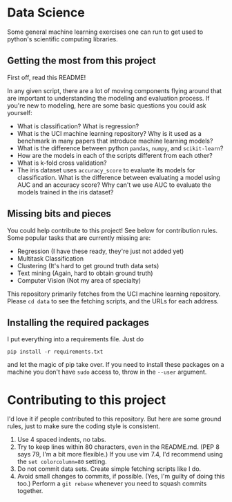 # Data Science
Some general machine learning exercises one can run to get used to python's
scientific computing libraries.

## Getting the most from this project

First off, read this README!

In any given script, there are a lot of moving components flying around that
are important to understanding the modeling and evaluation process.
If you're new to modeling, here are some basic questions you could ask yourself:

* What is classification? What is regression?
* What is the UCI machine learning repository? Why is it used as a benchmark
in many papers that introduce machine learning models?
* What is the difference between python `pandas`, `numpy`, and `scikit-learn`?
* How are the models in each of the scripts different from each other?
* What is k-fold cross validation?
* The iris dataset uses `accuracy_score` to evaluate its models for
classification. What is the difference between evaluating a model using AUC
and an accuracy score? Why can't we use AUC to evaluate the models trained
in the iris dataset?

## Missing bits and pieces

You could help contribute to this project! See below for contribution rules.
Some popular tasks that are currently missing are:

- Regression (I have these ready, they're just not added yet)
- Multitask Classification
- Clustering (It's hard to get ground truth data sets)
- Text mining (Again, hard to obtain ground truth)
- Computer Vision (Not my area of specialty)

This repository primarily fetches from the UCI machine learning repository.
Please `cd data` to see the fetching scripts, and the URLs for each address.

## Installing the required packages
I put everything into a requirements file. Just do

```
pip install -r requirements.txt
```

and let the magic of pip take over. If you need to install these packages on
a machine you don't have `sudo` access to, throw in the `--user` argument.

# Contributing to this project
I'd love it if people contributed to this repository. But here are some ground
rules, just to make sure the coding style is consistent.

1. Use 4 spaced indents, no tabs.
2. Try to keep lines within 80 characters, even in the README.md.
(PEP 8 says 79, I'm a bit more flexible.) If you use vim 7.4, I'd recommend
using the `set colorcolumn=80` setting.
3. Do not commit data sets. Create simple fetching scripts like I do.
4. Avoid small changes to commits, if possible. (Yes, I'm guilty of doing this
too.) Perform a `git rebase` whenever you need to squash commits together.
